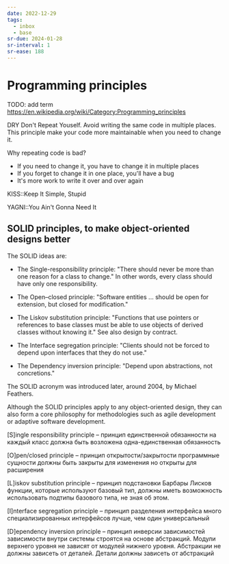 ```yaml
---
date: 2022-12-29
tags:
  - inbox
  - base
sr-due: 2024-01-28
sr-interval: 1
sr-ease: 188
---
```

# Programming principles

TODO: add term
https://en.wikipedia.org/wiki/Category:Programming_principles

DRY
&#10;
Don't Repeat Youself. Avoid writing the same code in multiple places.
This principle make your code more maintainable when you need to change it.

Why repeating code is bad?
&#10;
- If you need to change it, you have to change it in multiple places
- If you forget to change it in one place, you'll have a bug
- It's more work to write it over and over again

KISS::Keep It Simple, Stupid

YAGNI::You Ain't Gonna Need It

<!-- NEXT: review this -->

## SOLID principles, to make object-oriented designs better

The SOLID ideas are:

- The Single-responsibility principle: "There should never be more than one
reason for a class to change." In other words, every class should have only
one responsibility.

- The Open–closed principle: "Software entities ... should be open for
extension, but closed for modification."

- The Liskov substitution principle: "Functions that use pointers or references
to base classes must be able to use objects of derived classes without knowing
it." See also design by contract.

- The Interface segregation principle: "Clients should not be forced to depend
upon interfaces that they do not use."

- The Dependency inversion principle: "Depend upon abstractions, not concretions."

The SOLID acronym was introduced later, around 2004, by Michael Feathers.

Although the SOLID principles apply to any object-oriented design, they can also
form a core philosophy for methodologies such as agile development or adaptive
software development.

[S]ingle responsibility principle – принцип единственной обязанности на каждый
класс должна быть возложена одна-единственная обязанность

[O]pen/closed principle – принцип открытости/закрытости программные сущности
должны быть закрыты для изменения но открыты для расширения

[L]iskov substitution principle – принцип подстановки Барбары Лисков функции,
которые используют базовый тип, должны иметь возможность использовать подтипы
базового типа, не зная об этом.

[I]nterface segregation principle – принцип разделения интерфейса много
специализированных интерфейсов лучше, чем один универсальный

[D]ependency inversion principle – принцип инверсии зависимостей зависимости
внутри системы строятся на основе абстракций. Модули верхнего уровня не зависят
от модулей нижнего уровня. Абстракции не должны зависеть от деталей. Детали
должны зависеть от абстракций
